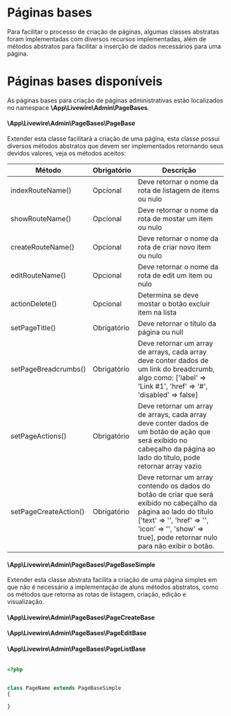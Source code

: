 # Páginas bases

Para facilitar o processo de criação de páginas, algumas classes abstratas foram implementadas com diversos recursos implementadas, além de métodos abstratos para facilitar a inserção de dados necessários para uma página.

# Páginas bases disponíveis

As páginas bases para criação de páginas administrativas estão localizados no namespace <b>\App\Livewire\Admin\PageBases</b>.

#### \App\Livewire\Admin\PageBases\PageBase

Extender esta classe facilitará a criação de uma página, esta classe possui diversos métodos abstratos que devem ser implementados retornando seus devidos valores, veja os métodos aceitos:

| Método                | Obrigatório | Descrição                                                                                                                                                                                                                    |
| --------------------- | ----------- | ---------------------------------------------------------------------------------------------------------------------------------------------------------------------------------------------------------------------------- |
| indexRouteName()      | Opcional    | Deve retornar o nome da rota de listagem de items ou nulo                                                                                                                                                                    |
| showRouteName()       | Opcional    | Deve retornar o nome da rota de mostar um item ou nulo                                                                                                                                                                       |
| createRouteName()     | Opcional    | Deve retornar o nome da rota de criar novo item ou nulo                                                                                                                                                                      |
| editRouteName()       | Opcional    | Deve retornar o nome da rota de edit um item ou nulo                                                                                                                                                                         |
| actionDelete()        | Opcional    | Determina se deve mostar o botão excluir item na lista                                                                                                                                                                       |
| setPageTitle()        | Obrigatório | Deve retornar o título da página ou null                                                                                                                                                                                     |
| setPageBreadcrumbs()  | Obrigatório | Deve retornar um array de arrays, cada array deve conter dados de um link do breadcrumb, algo como: ['label' => 'Link #1', 'href' => '#', 'disabled' => false]                                                               |
| setPageActions()      | Obrigatório | Deve retornar um array de arrays, cada array deve conter dados de um botão de ação que será exibido no cabeçalho da página ao lado do título, pode retornar array vazio                                                      |
| setPageCreateAction() | Obrigatório | Deve retornar um array contendo os dados do botão de criar que será exibido no cabeçalho da página ao lado do título ['text' => '', 'href' => '', 'icon' => '', 'show' => true], pode retornar nulo para não exibir o botão. |

#### \App\Livewire\Admin\PageBases\PageBaseSimple

Extender esta classe abstrata facilita a criação de uma página simples em que não é necessário a implementação de aluns métodos abstratos, como os métodos que retorna as rotas de listagem, criação, edição e visualização.

#### \App\Livewire\Admin\PageBases\PageCreateBase

#### \App\Livewire\Admin\PageBases\PageEditBase

#### \App\Livewire\Admin\PageBases\PageListBase

```php

<?php


class PageName extends PageBaseSimple
{

}

```
